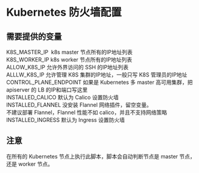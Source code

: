 # Kubernetes 防火墙配置


## 需要提供的变量
K8S_MASTER_IP           &nbsp;k8s master 节点所有的IP地址列表<br/>
K8S_WORKER_IP           k8s worker 节点所有的IP地址列表<br/>
ALLOW_K8S_IP            允许外界访问的 SSH 的IP地址列表<br/>
ALLLW_K8S_IP            允许管理 K8S 集群的IP地址，一般只写 K8S 管理员的IP地址<br/>
CONTROL_PLANE_ENDPOINT  如果是 Kubernetes 多 master 高可用集群，把 apiserver 的 LB 的IP和端口写这里<br/>
INSTALLED_CALICO        默认为 Calico 设置防火墙<br/>
INSTALLED_FLANNEL       没安装 Flannel 网络插件，留空变量。<br/>
                        不建议部署 Flannel，Flannel 性能不如 calico，并且不支持网络策略<br/>
INSTALLED_INGRESS       默认为 Ingress 设置防火墙<br/>

## 注意
在所有的 Kubernetes 节点上执行此脚本，脚本会自动判断节点是 master 节点，还是 worker 节点。
